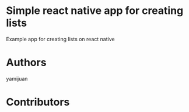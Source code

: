 # Simple react native app for creating lists
Example app for creating lists on react native

# Authors

yamijuan

# Contributors
